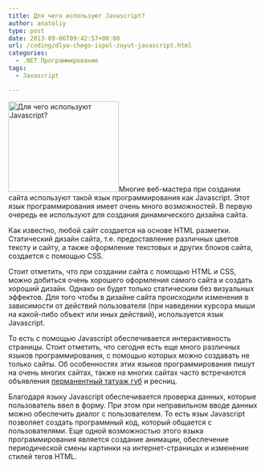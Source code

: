 ```yaml
---
title: Для чего используют Javascript?
author: anatoliy
type: post
date: 2013-09-06T09:42:57+00:00
url: /coding/dlya-chego-ispol-zuyut-javascript.html
categories:
  - .NET Программирование
tags:
  - Javascript

---
```

[<img src="http://dotnetcoding.ru/wp-content/uploads/2013/09/zagruzhennoe.jpg" alt="Для чего используют Javascript?" width="220" height="180" class="alignleft size-full wp-image-2502" />][1]Многие веб-мастера при создании сайта используют такой язык программирования как Javascript. Этот язык программирования имеет очень много возможностей. В первую очередь ее используют для создания динамического дизайна сайта. <!--more-->

Как известно, любой сайт создается на основе HTML разметки. Статический дизайн сайта, т.е. предоставление различных цветов тексту и сайту, а также оформление текстовых и других блоков сайта, создается с помощью CSS. 

Стоит отметить, что при создании сайта с помощью HTML и CSS, можно добиться очень хорошего оформления самого сайта и создать хороший дизайн. Однако он будет только статическим без визуальных эффектов. Для того чтобы в дизайне сайта происходили изменения в зависимости от действий пользователя (при наведении курсора мыши на какой-либо объект или иных действий), используется язык Javascript. 

То есть с помощью Javascript обеспечивается интерактивность страницы. Стоит отметить, что сегодня есть еще много различных языков программирования, с помощью которых можно создавать не только сайты. Об особенностях этих языков программирования пишут на очень многих сайтах, также на многих сайтах часто встречаются объявления <u>[перманентный татуаж губ][2]</u> и ресниц. 

Благодаря языку Javascript обеспечивается проверка данных, которые пользователь ввел в форму. При этом при неправильном вводе данных можно обеспечить диалог с пользователем. То есть язык Javascript позволяет создать программный код, который общается с пользователями. Еще одной возможностью этого языка программирования является создание анимации, обеспечение периодической смены картинки на интернет-страницах и изменение стилей тегов HTML.</p>

 [1]: http://dotnetcoding.ru/wp-content/uploads/2013/09/zagruzhennoe.jpg
 [2]: http://cheremushki.org/
